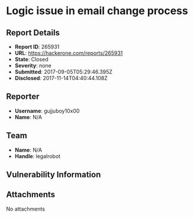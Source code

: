 # Logic issue in email change process

## Report Details
- **Report ID**: 265931
- **URL**: https://hackerone.com/reports/265931
- **State**: Closed
- **Severity**: none
- **Submitted**: 2017-09-05T05:29:46.395Z
- **Disclosed**: 2017-11-14T04:40:44.108Z

## Reporter
- **Username**: gujjuboy10x00
- **Name**: N/A

## Team
- **Name**: N/A
- **Handle**: legalrobot

## Vulnerability Information


## Attachments
No attachments
